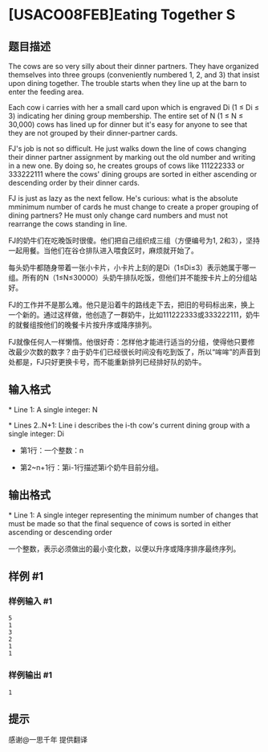 # [USACO08FEB]Eating Together S

## 题目描述

The cows are so very silly about their dinner partners. They have organized themselves into three groups (conveniently numbered 1, 2, and 3) that insist upon dining together. The trouble starts when they line up at the barn to enter the feeding area.

Each cow i carries with her a small card upon which is engraved Di (1 ≤ Di ≤ 3) indicating her dining group membership. The entire set of N (1 ≤ N ≤ 30,000) cows has lined up for dinner but it's easy for anyone to see that they are not grouped by their dinner-partner cards.

FJ's job is not so difficult. He just walks down the line of cows changing their dinner partner assignment by marking out the old number and writing in a new one. By doing so, he creates groups of cows like 111222333 or 333222111 where the cows' dining groups are sorted in either ascending or descending order by their dinner cards.

FJ is just as lazy as the next fellow. He's curious: what is the absolute mminimum number of cards he must change to create a proper grouping of dining partners? He must only change card numbers and must not rearrange the cows standing in line.

FJ的奶牛们在吃晚饭时很傻。他们把自己组织成三组（方便编号为1, 2和3），坚持一起用餐。当他们在谷仓排队进入喂食区时，麻烦就开始了。


每头奶牛都随身带着一张小卡片，小卡片上刻的是Di（1≤Di≤3）表示她属于哪一组。所有的N（1≤N≤30000）头奶牛排队吃饭，但他们并不能按卡片上的分组站好。


FJ的工作并不是那么难。他只是沿着牛的路线走下去，把旧的号码标出来，换上一个新的。通过这样做，他创造了一群奶牛，比如111222333或333222111，奶牛的就餐组按他们的晚餐卡片按升序或降序排列。


FJ就像任何人一样懒惰。他很好奇：怎样他才能进行适当的分组，使得他只要修改最少次数的数字？由于奶牛们已经很长时间没有吃到饭了，所以“哞哞”的声音到处都是，FJ只好更换卡号，而不能重新排列已经排好队的奶牛。


## 输入格式

\* Line 1: A single integer: N

\* Lines 2..N+1: Line i describes the i-th cow's current dining group with a single integer: Di

- 第1行：一个整数：n

- 第2~n+1行：第i-1行描述第i个奶牛目前分组。


## 输出格式

\* Line 1: A single integer representing the minimum number of changes that must be made so that the final sequence of cows is sorted in either ascending or descending order

一个整数，表示必须做出的最小变化数，以便以升序或降序排序最终序列。


## 样例 #1

### 样例输入 #1
```
5
1
3
2
1
1
```

### 样例输出 #1

```
1
```

## 提示

感谢@一思千年 提供翻译

